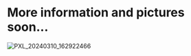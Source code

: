 
# More information and pictures soon...

![PXL_20240310_162922466](https://github.com/daniel-dunning/daniel-dunning.github.io/assets/68135537/3bd82aa0-6515-4cb2-a1d3-9f6232c9bb8b)

